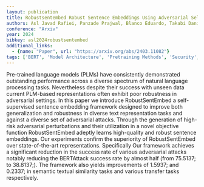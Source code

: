 ```yaml
---
layout: publication
title: Robustsentembed Robust Sentence Embeddings Using Adversarial Self-supervised Contrastive Learning
authors: Asl Javad Rafiei, Panzade Prajwal, Blanco Eduardo, Takabi Daniel, Cai Zhipeng
conference: "Arxiv"
year: 2024
bibkey: asl2024robustsentembed
additional_links:
  - {name: "Paper", url: "https://arxiv.org/abs/2403.11082"}
tags: ['BERT', 'Model Architecture', 'Pretraining Methods', 'Security', 'Tools', 'Training Techniques']
---
```

Pre-trained language models (PLMs) have consistently demonstrated outstanding performance across a diverse spectrum of natural language processing tasks. Nevertheless despite their success with unseen data current PLM-based representations often exhibit poor robustness in adversarial settings. In this paper we introduce RobustSentEmbed a self-supervised sentence embedding framework designed to improve both generalization and robustness in diverse text representation tasks and against a diverse set of adversarial attacks. Through the generation of high-risk adversarial perturbations and their utilization in a novel objective function RobustSentEmbed adeptly learns high-quality and robust sentence embeddings. Our experiments confirm the superiority of RobustSentEmbed over state-of-the-art representations. Specifically Our framework achieves a significant reduction in the success rate of various adversarial attacks notably reducing the BERTAttack success rate by almost half (from 75.5137; to 38.8137;). The framework also yields improvements of 1.5937; and 0.2337; in semantic textual similarity tasks and various transfer tasks respectively.
